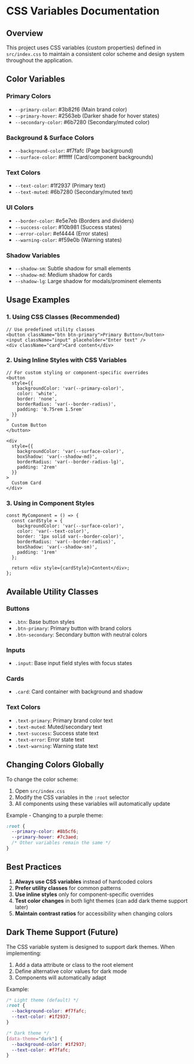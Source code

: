 # CSS Variables Documentation

## Overview
This project uses CSS variables (custom properties) defined in `src/index.css` to maintain a consistent color scheme and design system throughout the application.

## Color Variables

### Primary Colors
- `--primary-color`: #3b82f6 (Main brand color)
- `--primary-hover`: #2563eb (Darker shade for hover states)
- `--secondary-color`: #6b7280 (Secondary/muted color)

### Background & Surface Colors
- `--background-color`: #f7fafc (Page background)
- `--surface-color`: #ffffff (Card/component backgrounds)

### Text Colors
- `--text-color`: #1f2937 (Primary text)
- `--text-muted`: #6b7280 (Secondary/muted text)

### UI Colors
- `--border-color`: #e5e7eb (Borders and dividers)
- `--success-color`: #10b981 (Success states)
- `--error-color`: #ef4444 (Error states)
- `--warning-color`: #f59e0b (Warning states)

### Shadow Variables
- `--shadow-sm`: Subtle shadow for small elements
- `--shadow-md`: Medium shadow for cards
- `--shadow-lg`: Large shadow for modals/prominent elements

## Usage Examples

### 1. Using CSS Classes (Recommended)
```tsx
// Use predefined utility classes
<button className="btn btn-primary">Primary Button</button>
<input className="input" placeholder="Enter text" />
<div className="card">Card content</div>
```

### 2. Using Inline Styles with CSS Variables
```tsx
// For custom styling or component-specific overrides
<button 
  style={{
    backgroundColor: 'var(--primary-color)',
    color: 'white',
    border: 'none',
    borderRadius: 'var(--border-radius)',
    padding: '0.75rem 1.5rem'
  }}
>
  Custom Button
</button>

<div 
  style={{
    backgroundColor: 'var(--surface-color)',
    boxShadow: 'var(--shadow-md)',
    borderRadius: 'var(--border-radius-lg)',
    padding: '2rem'
  }}
>
  Custom Card
</div>
```

### 3. Using in Component Styles
```tsx
const MyComponent = () => {
  const cardStyle = {
    backgroundColor: 'var(--surface-color)',
    color: 'var(--text-color)',
    border: '1px solid var(--border-color)',
    borderRadius: 'var(--border-radius)',
    boxShadow: 'var(--shadow-sm)',
    padding: '1rem'
  };

  return <div style={cardStyle}>Content</div>;
};
```

## Available Utility Classes

### Buttons
- `.btn`: Base button styles
- `.btn-primary`: Primary button with brand colors
- `.btn-secondary`: Secondary button with neutral colors

### Inputs
- `.input`: Base input field styles with focus states

### Cards
- `.card`: Card container with background and shadow

### Text Colors
- `.text-primary`: Primary brand color text
- `.text-muted`: Muted/secondary text
- `.text-success`: Success state text
- `.text-error`: Error state text
- `.text-warning`: Warning state text

## Changing Colors Globally

To change the color scheme:

1. Open `src/index.css`
2. Modify the CSS variables in the `:root` selector
3. All components using these variables will automatically update

Example - Changing to a purple theme:
```css
:root {
  --primary-color: #8b5cf6;
  --primary-hover: #7c3aed;
  /* Other variables remain the same */
}
```

## Best Practices

1. **Always use CSS variables** instead of hardcoded colors
2. **Prefer utility classes** for common patterns
3. **Use inline styles** only for component-specific overrides
4. **Test color changes** in both light themes (can add dark theme support later)
5. **Maintain contrast ratios** for accessibility when changing colors

## Dark Theme Support (Future)

The CSS variable system is designed to support dark themes. When implementing:

1. Add a data attribute or class to the root element
2. Define alternative color values for dark mode
3. Components will automatically adapt

Example:
```css
/* Light theme (default) */
:root {
  --background-color: #f7fafc;
  --text-color: #1f2937;
}

/* Dark theme */
[data-theme="dark"] {
  --background-color: #1f2937;
  --text-color: #f7fafc;
}
```

